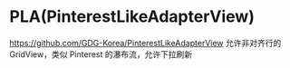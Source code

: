 # PLA(PinterestLikeAdapterView)
https://github.com/GDG-Korea/PinterestLikeAdapterView
允许非对齐行的 GridView，类似 Pinterest 的瀑布流，允许下拉刷新